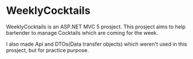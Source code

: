 # WeeklyCocktails
WeeklyCocktails is an ASP.NET MVC 5 prosject. This prosject aims to help bartender to manage Cocktails which are coming for the week.

I also made Api and DTOs(Data transfer objects) which weren't used in this prosject, but for practice purpose.
